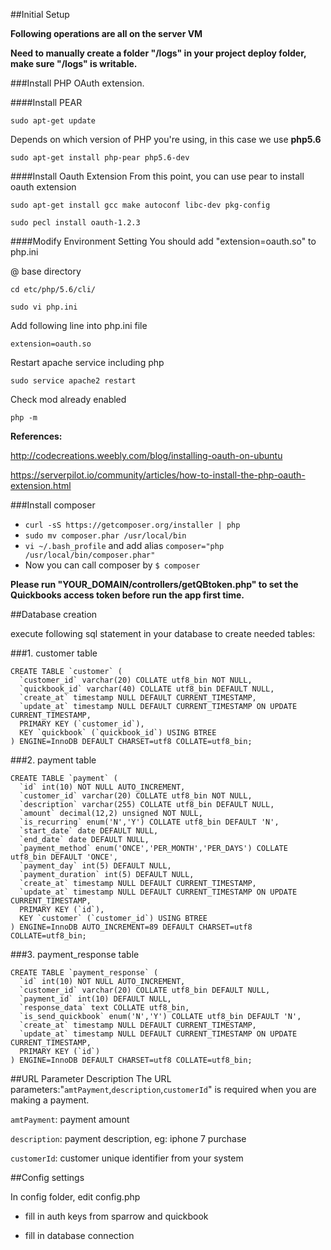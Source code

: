 ##Initial Setup

**Following operations are all on the server VM**

**Need to manually create a folder "/logs" in your project deploy folder, make sure "/logs" is writable.**

###Install PHP OAuth extension.

####Install PEAR
```
sudo apt-get update
```
Depends on which version of PHP you're using, in this case we use **php5.6**
```
sudo apt-get install php-pear php5.6-dev
```
####Install Oauth Extension
From this point, you can use pear to install oauth extension
```
sudo apt-get install gcc make autoconf libc-dev pkg-config
```
```
sudo pecl install oauth-1.2.3
```
####Modify Environment Setting
You should add "extension=oauth.so" to php.ini

@ base directory
```
cd etc/php/5.6/cli/
```
```
sudo vi php.ini
```

Add following line into php.ini file
```
extension=oauth.so

```

Restart apache service including php
```
sudo service apache2 restart
```

Check mod already enabled
```
php -m
```


**References:**

http://codecreations.weebly.com/blog/installing-oauth-on-ubuntu

https://serverpilot.io/community/articles/how-to-install-the-php-oauth-extension.html


###Install composer

- `curl -sS https://getcomposer.org/installer | php`
- `sudo mv composer.phar /usr/local/bin`
- `vi ~/.bash_profile` and add alias `composer="php /usr/local/bin/composer.phar"`
- Now you can call composer by `$ composer`

**Please run "YOUR_DOMAIN/controllers/getQBtoken.php" to set the Quickbooks access token before run the app first time.**

##Database creation

execute following sql statement in your database to create needed tables:

###1. customer table
```
CREATE TABLE `customer` (
  `customer_id` varchar(20) COLLATE utf8_bin NOT NULL,
  `quickbook_id` varchar(40) COLLATE utf8_bin DEFAULT NULL,
  `create_at` timestamp NULL DEFAULT CURRENT_TIMESTAMP,
  `update_at` timestamp NULL DEFAULT CURRENT_TIMESTAMP ON UPDATE CURRENT_TIMESTAMP,
  PRIMARY KEY (`customer_id`),
  KEY `quickbook` (`quickbook_id`) USING BTREE
) ENGINE=InnoDB DEFAULT CHARSET=utf8 COLLATE=utf8_bin;

```

###2. payment table
```
CREATE TABLE `payment` (
  `id` int(10) NOT NULL AUTO_INCREMENT,
  `customer_id` varchar(20) COLLATE utf8_bin NOT NULL,
  `description` varchar(255) COLLATE utf8_bin DEFAULT NULL,
  `amount` decimal(12,2) unsigned NOT NULL,
  `is_recurring` enum('N','Y') COLLATE utf8_bin DEFAULT 'N',
  `start_date` date DEFAULT NULL,
  `end_date` date DEFAULT NULL,
  `payment_method` enum('ONCE','PER_MONTH','PER_DAYS') COLLATE utf8_bin DEFAULT 'ONCE',
  `payment_day` int(5) DEFAULT NULL,
  `payment_duration` int(5) DEFAULT NULL,
  `create_at` timestamp NULL DEFAULT CURRENT_TIMESTAMP,
  `update_at` timestamp NULL DEFAULT CURRENT_TIMESTAMP ON UPDATE CURRENT_TIMESTAMP,
  PRIMARY KEY (`id`),
  KEY `customer` (`customer_id`) USING BTREE
) ENGINE=InnoDB AUTO_INCREMENT=89 DEFAULT CHARSET=utf8 COLLATE=utf8_bin;

```

###3. payment_response table
```
CREATE TABLE `payment_response` (
  `id` int(10) NOT NULL AUTO_INCREMENT,
  `customer_id` varchar(20) COLLATE utf8_bin DEFAULT NULL,
  `payment_id` int(10) DEFAULT NULL,
  `response_data` text COLLATE utf8_bin,
  `is_send_quickbook` enum('N','Y') COLLATE utf8_bin DEFAULT 'N',
  `create_at` timestamp NULL DEFAULT CURRENT_TIMESTAMP,
  `update_at` timestamp NULL DEFAULT CURRENT_TIMESTAMP ON UPDATE CURRENT_TIMESTAMP,
  PRIMARY KEY (`id`)
) ENGINE=InnoDB DEFAULT CHARSET=utf8 COLLATE=utf8_bin;

```

##URL Parameter Description
The URL parameters:"```amtPayment```,```description```,```customerId```" is required when you are making a payment. 

```amtPayment```: payment amount

```description```:  payment description, eg: iphone 7 purchase
 
```customerId```: customer unique identifier from your system

##Config settings

In config folder, edit config.php

- fill in auth keys from sparrow and quickbook

- fill in database connection
